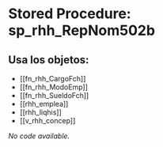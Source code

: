 # Stored Procedure: sp_rhh_RepNom502b

## Usa los objetos:
- [[fn_rhh_CargoFch]]
- [[fn_rhh_ModoEmp]]
- [[fn_rhh_SueldoFch]]
- [[rhh_emplea]]
- [[rhh_liqhis]]
- [[v_rhh_concep]]

*No code available.*
